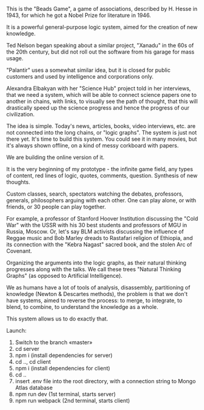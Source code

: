 This is the "Beads Game", a game of associations, described by H. Hesse in 1943, for which he got a Nobel Prize for literature in 1946. 

It is a powerful general-purpose logic system, aimed for the creation of new knowledge. 

Ted Nelson began speaking about a similar project, "Xanadu" in the 60s of the 20th century, but did not roll out the software from his garage for mass usage.

"Palantir" uses a somewhat similar idea, but it is closed for public customers and used by intelligence and corporations only.

Alexandra Elbakyan with her "Science Hub" project told in her interviews, that we need a system, which will be able to connect science papers one to another in chains, with links, to visually see the path of thought, that this will drastically speed up the science progress and hence the progress of our civilization. 

The idea is simple. Today's news, articles, books, video interviews, etc. are not connected into the long chains, or "logic graphs". The system is just not there yet. It's time to build this system. You could see it in many movies, but it's always shown offline, on a kind of messy corkboard with papers. 
 
We are building the online version of it.

It is the very beginning of my prototype - the infinite game field, any types of content, red lines of logic, quotes, comments, question. Synthesis of new thoughts. 

Custom classes, search, spectators watching the debates, professors, generals, philosophers arguing with each other. One can play alone, or with friends, or 30 people can play together.

For example, a professor of Stanford Hoover Institution discussing the "Cold War" with the USSR with his 30 best students and professors of MGU in Russia, Moscow. Or, let's say BLM activists discussing the influence of Reggae music and Bob Marley dreads to Rastafari religion of Ethiopia, and its connection with the "Kebra Nagast" sacred book, and the stolen Arc of Covenant. 

Organizing the arguments into the logic graphs, as their natural thinking progresses along with the talks. We call these trees "Natural Thinking Graphs" (as opposed to Artificial Intelligence). 

We as humans have a lot of tools of analysis, disassembly, partitioning of knowledge (Newton & Descartes methods), the problem is that we don't have systems, aimed to reverse the process: to merge, to integrate, to blend, to combine, to understand the knowledge as a whole. 

This system allows us to do exactly that.


Launch:
1) Switch to the branch «master» 
2) cd server 
3) npm i (install dependencies for server)
4) cd .., cd client
5) npm i (install dependencies for client)
6) cd ..
7) insert .env file into the root directory, with a connection string to Mongo Atlas database
8) npm run dev (1st terminal, starts server)
9) npm run webpack (2nd terminal, starts client)
